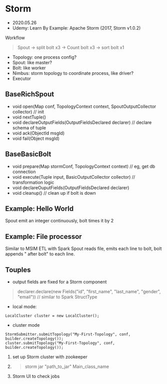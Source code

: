 # Storm
- 2020.05.26
- Udemy: Learn By Example: Apache Storm (2017, Storm v1.0.2)

Workflow
> Spout -> split bolt x3 -> Count bolt x3 -> sort bolt x1

- Topology: one process config?
- Spout: like master?
- Bolt: like worker
- Nimbus: storm topology to coordinate process, like driver?
- Executor

## BaseRichSpout
- void open(Map conf, TopologyContext context, SpoutOutputCollector collector) // init
- void nextTuple()
- void declareOutputFields(OutputFieldsDeclared declarer)  // declare schema of tuple
- void ack(ObjectId msgId)
- void fail(Object msgId)

## BaseBasicBolt
- void prepare(Map stormConf, TopologyContext context) // eg, get db connection
- void execute(Tuple input, BasicOutputCollector collector)  // transformation logic
- void declareOuputFields(OutputFieldsDeclared declarer)
- void cleanup() // clean up if bolt is down

## Example: Hello World
Spout emit an integer continuously, bolt times it by 2

## Example: File processor
Similar to MSIM ETL with Spark
Spout reads file, emits each line to bolt, bolt appends " after bolt" to each line.

## Touples
- output fields are fixed for a Storm component
> declarer.declare(new Fields("id", "first_name", "last_name", "gender", "email")) // similar to Spark StructType

- local mode: 
```
LocalCluster cluster = new LocalCluster();
```

- cluster mode
```
StormSubmitter.submitTopology("My-First-Topology", conf, builder.createTopology());
cluster.submitTopology("My-First-Topology", conf, builder.createTopology());
```
1. set up Storm cluster with zookeeper
2. > storm jar "path_to_jar" Main_class_name
3. Storm UI to check jobs
